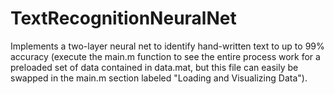 # TextRecognitionNeuralNet
Implements a two-layer neural net to identify hand-written text to up to 99% accuracy (execute the main.m function to see the entire process work for a preloaded set of data contained in data.mat, but this file can easily be swapped in the main.m section labeled "Loading and Visualizing Data").
